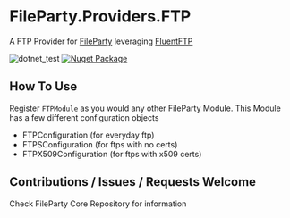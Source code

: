 # FileParty.Providers.FTP

A FTP Provider for [FileParty](https://github.com/JankwareDotCome/FileParty) leveraging [FluentFTP](https://github.com/robinrodricks/FluentFTP)

![dotnet_test](https://github.com/JankwareDotCom/FileParty.Providers.FTP/workflows/dotnet_test/badge.svg)
[![Nuget Package](https://badgen.net/nuget/v/FileParty.Providers.FTP)](https://www.nuget.org/packages/FileParty.Providers.FTP/)

## How To Use

Register `FTPModule` as you would any other FileParty Module.  This Module has a few different configuration objects
- FTPConfiguration (for everyday ftp)
- FTPSConfiguration (for ftps with no certs)
- FTPX509Configuration (for ftps with x509 certs)

## Contributions / Issues / Requests Welcome
Check FileParty Core Repository for information
